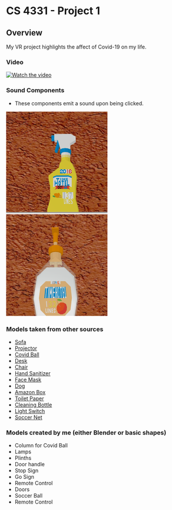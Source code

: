 # CS 4331 - Project 1

## Overview

My VR project highlights the affect of Covid-19 on my life.

### Video

[![Watch the video](image/video_cover)](images/VR_video.mp4)

### Sound Components

- These components emit a sound upon being clicked.

![Spray Bottle](images/sprayBottle.png)
![Hand Sanitizer](images/handSanitizer.png)

### Models taken from other sources

- [Sofa](https://poly.google.com/view/7Q_Ab2HLll1)
- [Projector](https://poly.google.com/view/4oVHZbDvwV8)
- [Covid Ball](https://sketchfab.com/3d-models/coronavirus-covid-19-virus-991102145c294fe4b633faecc23f3799)
- [Desk](https://sketchfab.com/3d-models/low-poly-gaming-desk-6f1bc394de704e488d44e77134f23993)
- [Chair](https://sketchfab.com/3d-models/boutique-office-chair-black-205890-ad9904fb0cf64297b10feea31faae21e)
- [Hand Sanitizer](https://poly.google.com/view/8vVKgLRyRYe)
- [Face Mask](https://poly.google.com/view/8ABOEoG76Z6)
- [Dog](https://sketchfab.com/3d-models/dog-5e62ac5714aa44eda8b38adca4a9641b)
- [Amazon Box](https://sketchfab.com/3d-models/amazon-prime-shipping-box-0641e66ea33c415694cf84f786178960)
- [Toilet Paper](https://poly.google.com/view/3fTwIG4NTg3)
- [Cleaning Bottle](https://poly.google.com/view/bnAE4wYavQQ)
- [Light Switch](https://poly.google.com/view/drzI0Tg_uKT)
- [Soccer Net](https://poly.google.com/view/590FRI8s976)

### Models created by me (either Blender or basic shapes)

- Column for Covid Ball
- Lamps
- Plinths
- Door handle
- Stop Sign
- Go Sign
- Remote Control
- Doors
- Soccer Ball
- Remote Control
